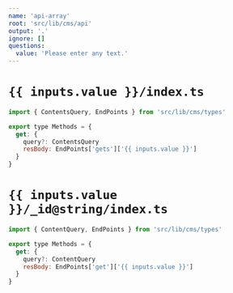 ```yaml
---
name: 'api-array'
root: 'src/lib/cms/api'
output: '.'
ignore: []
questions:
  value: 'Please enter any text.'
---
```


# `{{ inputs.value }}/index.ts`

```javascript
import { ContentsQuery, EndPoints } from 'src/lib/cms/types'

export type Methods = {
  get: {
    query?: ContentsQuery
    resBody: EndPoints['gets']['{{ inputs.value }}']
  }
}
```

# `{{ inputs.value }}/_id@string/index.ts`

```javascript
import { ContentQuery, EndPoints } from 'src/lib/cms/types'

export type Methods = {
  get: {
    query?: ContentQuery
    resBody: EndPoints['get']['{{ inputs.value }}']
  }
}
```
